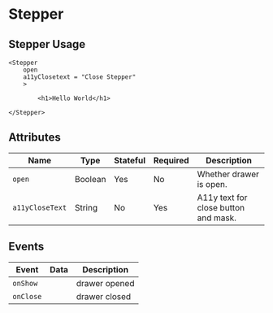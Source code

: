 # Stepper

## Stepper Usage

```react
<Stepper
    open
    a11yClosetext = "Close Stepper"
    >

        <h1>Hello World</h1>

</Stepper>
```

## Attributes

Name | Type | Stateful | Required | Description
--- | --- | --- | --- | ---
`open` | Boolean | Yes | No | Whether drawer is open.
`a11yCloseText` | String | No | Yes | A11y text for close button and mask.

## Events

Event | Data | Description
--- | --- | ---
`onShow` |  | drawer opened
`onClose` |  | drawer closed
